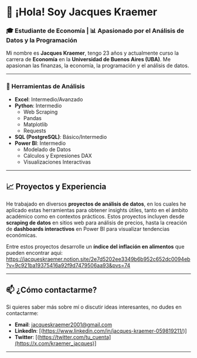 # 👋 ¡Hola! Soy Jacques Kraemer

### 🎓 Estudiante de Economía | 📊 Apasionado por el Análisis de Datos y la Programación

Mi nombre es **Jacques Kraemer**, tengo 23 años y actualmente curso la carrera de **Economía** en la **Universidad de Buenos Aires (UBA)**. Me apasionan las finanzas, la economía, la programación y el análisis de datos. 

---

### 🔧 Herramientas de Análisis

- **Excel**: Intermedio/Avanzado
- **Python**: Intermedio
  - Web Scraping
  - Pandas
  - Matplotlib
  - Requests
- **SQL (PostgreSQL)**: Básico/Intermedio
- **Power BI**: Intermedio
  - Modelado de Datos
  - Cálculos y Expresiones DAX
  - Visualizaciones Interactivas

---

## 📈 Proyectos y Experiencia

He trabajado en diversos **proyectos de análisis de datos**, en los cuales he aplicado estas herramientas para obtener insights útiles, tanto en el ámbito académico como en contextos prácticos. Estos proyectos incluyen desde **scraping de datos** en sitios web para análisis de precios, hasta la creación de **dashboards interactivos** en Power BI para visualizar tendencias económicas.

Entre estos proyectos desarrolle un **índice del inflación en alimentos** que pueden encontrar aqui: https://jacqueskraemer.notion.site/2e7d5202ee3349b6b952c652dc0094eb?v=9c921ba19375416a92f9d7479506aa93&pvs=74

---

## 📫 ¿Cómo contactarme?

Si quieres saber más sobre mí o discutir ideas interesantes, no dudes en contactarme:

- **Email**: [jacqueskraemer2001@gmail.com](mailto:jacqueskraemer2001@gmail.com)
- **LinkedIn**: [(https://www.linkedin.com/in/jacques-kraemer-059819211/)]
- **Twitter**: [(https://twitter.com/tu_cuenta](https://x.com/kraemer_jacques)]

---
